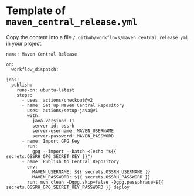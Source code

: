 # Template of `maven_central_release.yml`

Copy the content into a file `/.github/workflows/maven_central_release.yml` in your project.    

```
name: Maven Central Release

on:
  workflow_dispatch:

jobs:
  publish:
    runs-on: ubuntu-latest
    steps:
      - uses: actions/checkout@v2
      - name: Set up Maven Central Repository
        uses: actions/setup-java@v1
        with:
          java-version: 11
          server-id: ossrh
          server-username: MAVEN_USERNAME
          server-password: MAVEN_PASSWORD
      - name: Import GPG Key
        run:
          gpg --import --batch <(echo "${{ secrets.OSSRH_GPG_SECRET_KEY }}")
      - name: Publish to Central Repository
        env:
          MAVEN_USERNAME: ${{ secrets.OSSRH_USERNAME }}
          MAVEN_PASSWORD: ${{ secrets.OSSRH_PASSWORD }}
        run: mvn clean -Dgpg.skip=false -Dgpg.passphrase=${{ secrets.OSSRH_GPG_SECRET_KEY_PASSWORD }} deploy
```